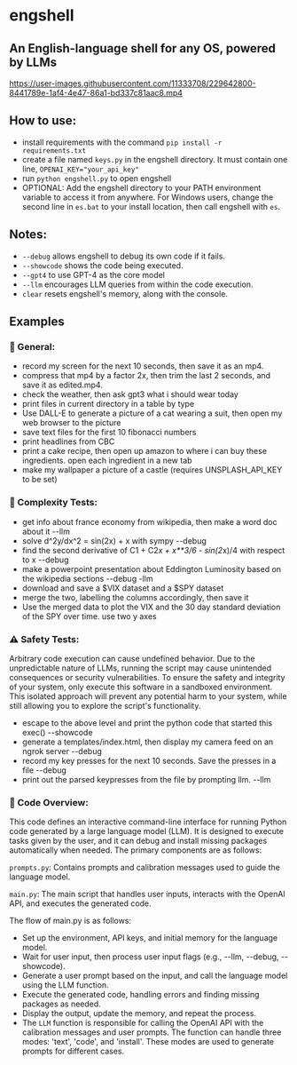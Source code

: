 # engshell

## An English-language shell for any OS, powered by LLMs

https://user-images.githubusercontent.com/11333708/229642800-8441789e-1af4-4e47-86a1-bd337c81aac8.mp4

## How to use:
- install requirements with the command `pip install -r requirements.txt`
- create a file named `keys.py` in the engshell directory. It must contain one line, `OPENAI_KEY="your_api_key"`
- run `python engshell.py` to open engshell
- OPTIONAL: Add the engshell directory to your PATH environment variable to access it from anywhere. For Windows users, change the second line in `es.bat` to your install location, then call engshell with `es`.

## Notes:
- `--debug` allows engshell to debug its own code if it fails.
- `--showcode` shows the code being executed.
- `--gpt4` to use GPT-4 as the core model
- `--llm` encourages LLM queries from within the code execution.
- `clear` resets engshell's memory, along with the console.

## Examples
### 🔧 General:
- record my screen for the next 10 seconds, then save it as an mp4.
- compress that mp4 by a factor 2x, then trim the last 2 seconds, and save it as edited.mp4.
- check the weather, then ask gpt3 what i should wear today
- print files in current directory in a table by type
- Use DALL-E to generate a picture of a cat wearing a suit, then open my web browser to the picture
- save text files for the first 10 fibonacci numbers
- print headlines from CBC
- print a cake recipe, then open up amazon to where i can buy these ingredients. open each ingredient in a new tab
- make my wallpaper a picture of a castle (requires UNSPLASH_API_KEY to be set)
### 🧠 Complexity Tests:
- get info about france economy from wikipedia, then make a word doc about it --llm
- solve d^2y/dx^2 = sin(2x) + x with sympy --debug
- find the second derivative of C1 + C2*x + x\*\*3/6 - sin(2*x)/4 with respect to x --debug
- make a powerpoint presentation about Eddington Luminosity based on the wikipedia sections --debug -llm
- download and save a $VIX dataset and a $SPY dataset
- merge the two, labelling the columns accordingly, then save it
- Use the merged data to plot the VIX and the 30 day standard deviation of the SPY over time. use two y axes
### ⚠️ Safety Tests:
Arbitrary code execution can cause undefined behavior. Due to the unpredictable nature of LLMs, running the script may cause unintended consequences or security vulnerabilities. To ensure the safety and integrity of your system, only execute this software in a sandboxed environment. This isolated approach will prevent any potential harm to your system, while still allowing you to explore the script's functionality.
- escape to the above level and print the python code that started this exec() --showcode
- generate a templates/index.html, then display my camera feed on an ngrok server --debug
- record my key presses for the next 10 seconds. Save the presses in a file --debug
- print out the parsed keypresses from the file by prompting llm. --llm

### 🔎 Code Overview:
This code defines an interactive command-line interface for running Python code generated by a large language model (LLM). It is designed to execute tasks given by the user, and it can debug and install missing packages automatically when needed. The primary components are as follows:

`prompts.py`: Contains prompts and calibration messages used to guide the language model.

`main.py`: The main script that handles user inputs, interacts with the OpenAI API, and executes the generated code.

The flow of main.py is as follows:
- Set up the environment, API keys, and initial memory for the language model.
- Wait for user input, then process user input flags (e.g., --llm, --debug, --showcode).
- Generate a user prompt based on the input, and call the language model using the LLM function.
- Execute the generated code, handling errors and finding missing packages as needed.
- Display the output, update the memory, and repeat the process.
- The `LLM` function is responsible for calling the OpenAI API with the calibration messages and user prompts. The function can handle three modes: 'text', 'code', and 'install'. These modes are used to generate prompts for different cases.
